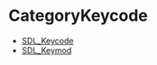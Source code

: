 # CategoryKeycode

<!-- DO NOT HAND-EDIT CATEGORY LISTS, THEY ARE AUTOGENERATED AND WILL BE OVERWRITTEN, BASED ON TAGS IN INDIVIDUAL PAGE FOOTERS. EDIT THOSE INSTEAD. -->
<!-- BEGIN CATEGORY LIST -->
- [SDL_Keycode](SDL_Keycode)
- [SDL_Keymod](SDL_Keymod)
<!-- END CATEGORY LIST -->

